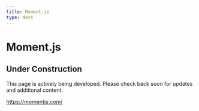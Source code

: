 ```yaml
---
title: Moment.js
type: docs
---
```


# Moment.js

## Under Construction

This page is actively being developed. Please check back soon for updates and additional content.

https://momentjs.com/

